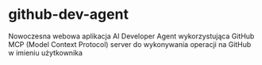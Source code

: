 # github-dev-agent
Nowoczesna webowa aplikacja AI Developer Agent wykorzystująca GitHub MCP (Model Context Protocol) server do wykonywania operacji na GitHub w imieniu użytkownika
